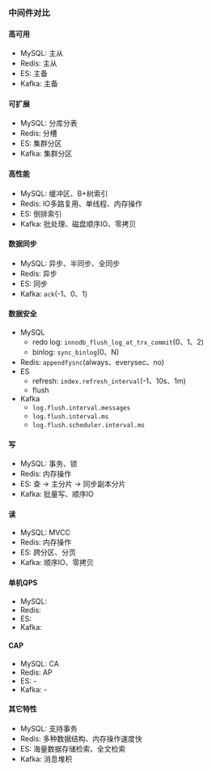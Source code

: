 ### 中间件对比

#### 高可用

* MySQL: 主从
* Redis: 主从
* ES: 主备
* Kafka: 主备

#### 可扩展

* MySQL: 分库分表
* Redis: 分槽
* ES: 集群分区
* Kafka: 集群分区

#### 高性能

* MySQL: 缓冲区、B+树索引
* Redis: IO多路复用、单线程、内存操作
* ES: 倒排索引
* Kafka: 批处理、磁盘顺序IO、零拷贝

#### 数据同步

* MySQL: 异步、半同步、全同步
* Redis: 异步
* ES: 同步
* Kafka: `ack`(-1、0、1)

#### 数据安全

* MySQL
    * redo log: `innodb_flush_log_at_trx_commit`(0、1、2)
    * binlog: `sync_binlog`(0、N)
* Redis: `appendfysnc`(always、everysec、no)
* ES
    * refresh: `index.refresh_interval`(-1、10s、1m)
    * flush
* Kafka
    * `log.flush.interval.messages`
    * `log.flush.interval.ms`
    * `log.flush.scheduler.interval.ms`

#### 写

* MySQL: 事务、锁
* Redis: 内存操作
* ES: 查 -&gt; 主分片 -&gt; 同步副本分片
* Kafka: 批量写、顺序IO

#### 读

* MySQL: MVCC
* Redis: 内存操作
* ES: 跨分区、分页
* Kafka: 顺序IO、零拷贝

#### 单机QPS

* MySQL: 
* Redis: 
* ES: 
* Kafka: 

#### CAP

* MySQL: CA
* Redis: AP
* ES: -
* Kafka: -

#### 其它特性

* MySQL: 支持事务
* Redis: 多种数据结构、内存操作速度快
* ES: 海量数据存储检索、全文检索
* Kafka: 消息堆积
